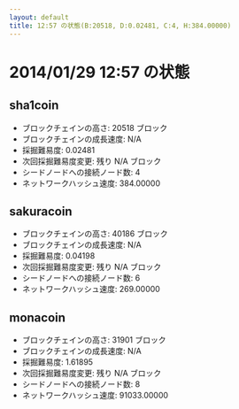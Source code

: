 ```yaml
---
layout: default
title: 12:57 の状態(B:20518, D:0.02481, C:4, H:384.00000)
---
```

# 2014/01/29 12:57 の状態

## sha1coin
* ブロックチェインの高さ: 20518 ブロック
* ブロックチェインの成長速度: N/A
* 採掘難易度: 0.02481
* 次回採掘難易度変更: 残り N/A ブロック
* シードノードへの接続ノード数: 4
* ネットワークハッシュ速度: 384.00000

## sakuracoin
* ブロックチェインの高さ: 40186 ブロック
* ブロックチェインの成長速度: N/A
* 採掘難易度: 0.04198
* 次回採掘難易度変更: 残り N/A ブロック
* シードノードへの接続ノード数: 6
* ネットワークハッシュ速度: 269.00000

## monacoin
* ブロックチェインの高さ: 31901 ブロック
* ブロックチェインの成長速度: N/A
* 採掘難易度: 1.61895
* 次回採掘難易度変更: 残り N/A ブロック
* シードノードへの接続ノード数: 8
* ネットワークハッシュ速度: 91033.00000